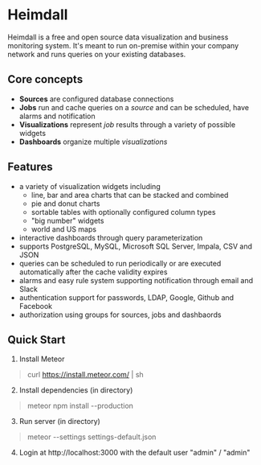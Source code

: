 Heimdall
=============
Heimdall is a free and open source data visualization and business monitoring system. It's meant to run on-premise within your company network and runs queries on your existing databases.

Core concepts
-------------
* __Sources__ are configured database connections
* __Jobs__ run and cache queries on a _source_ and can be scheduled, have alarms and notification
* __Visualizations__ represent _job_ results through a variety of possible widgets
* __Dashboards__ organize multiple _visualizations_

Features
-------------
* a variety of visualization widgets including
  * line, bar and area charts that can be stacked and combined
  * pie and donut charts
  * sortable tables with optionally configured column types
  * "big number" widgets
  * world and US maps
* interactive dashboards through query parameterization
* supports PostgreSQL, MySQL, Microsoft SQL Server, Impala, CSV and JSON
* queries can be scheduled to run periodically or are executed automatically after the cache validity expires
* alarms and easy rule system supporting notification through email and Slack
* authentication support for passwords, LDAP, Google, Github and Facebook
* authorization using groups for sources, jobs and dashbaords

Quick Start
-------------
1. Install Meteor
> curl https://install.meteor.com/ | sh
2. Install dependencies (in directory)
> meteor npm install --production
3. Run server (in directory)
> meteor --settings settings-default.json
4. Login at http://localhost:3000 with the default user "admin" / "admin"
